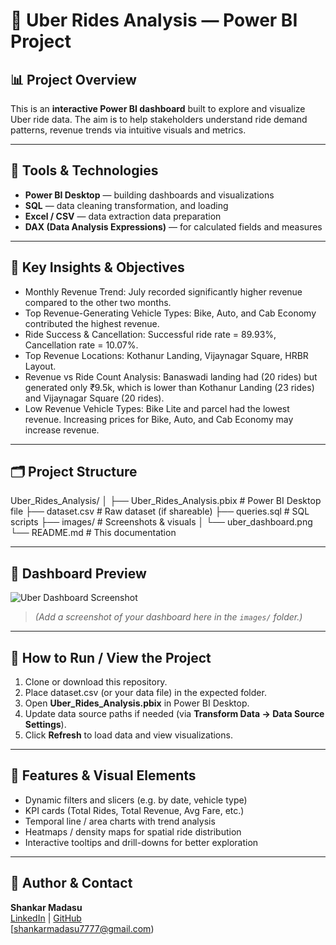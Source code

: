 # 🚗 Uber Rides Analysis — Power BI Project

## 📊 Project Overview  
This is an **interactive Power BI dashboard** built to explore and visualize Uber ride data. The aim is to help stakeholders understand ride demand patterns, revenue trends via intuitive visuals and metrics.

---

## 🧰 Tools & Technologies  
- **Power BI Desktop** — building dashboards and visualizations  
- **SQL** — data cleaning transformation, and loading  
- **Excel / CSV** — data extraction data preparation  
- **DAX (Data Analysis Expressions)** — for calculated fields and measures  
  

---

## 🎯 Key Insights & Objectives  
- Monthly Revenue Trend: July recorded significantly higher revenue compared to the other two months.
- Top Revenue-Generating Vehicle Types: Bike, Auto, and Cab Economy contributed the highest revenue.
- Ride Success & Cancellation: Successful ride rate = 89.93%, Cancellation rate = 10.07%.
- Top Revenue Locations: Kothanur Landing, Vijaynagar Square, HRBR Layout.
- Revenue vs Ride Count Analysis: Banaswadi landing had (20 rides) but generated only ₹9.5k, which is lower than Kothanur Landing (23 rides) and Vijaynagar Square (20 rides).
- Low Revenue Vehicle Types: Bike Lite and parcel had the lowest revenue. Increasing prices for Bike, Auto, and Cab Economy may increase revenue.

---

## 🗂️ Project Structure

Uber_Rides_Analysis/
│
├── Uber_Rides_Analysis.pbix # Power BI Desktop file
├── dataset.csv # Raw dataset (if shareable)
├── queries.sql # SQL scripts
├── images/ # Screenshots & visuals
│ └── uber_dashboard.png
└── README.md # This documentation


---

## 📸 Dashboard Preview  
![Uber Dashboard Screenshot]("https://github.com/shankar936/Uber-Rides-Analysis/blob/main/images/Uber_Rides_Dashboard%201.png?raw=true")

> *(Add a screenshot of your dashboard here in the `images/` folder.)*

---

## 🚀 How to Run / View the Project  
1. Clone or download this repository.  
2. Place dataset.csv (or your data file) in the expected folder.  
3. Open **Uber_Rides_Analysis.pbix** in Power BI Desktop.  
4. Update data source paths if needed (via **Transform Data → Data Source Settings**).  
5. Click **Refresh** to load data and view visualizations.

---

## 🧩 Features & Visual Elements  
- Dynamic filters and slicers (e.g. by date, vehicle type)  
- KPI cards (Total Rides, Total Revenue, Avg Fare, etc.)  
- Temporal line / area charts with trend analysis  
- Heatmaps / density maps for spatial ride distribution  
- Interactive tooltips and drill-downs for better exploration  


---

## 👤 Author & Contact  

**Shankar Madasu**  
[LinkedIn](https://www.linkedin.com/in/shankar-m-04445b257/) | [GitHub](https://github.com/shankar936)  
[shankarmadasu7777@gmail.com)
